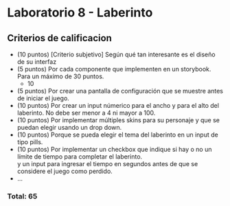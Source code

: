 # Laboratorio 8 - Laberinto

## Criterios de calificacion

  - (10 puntos) [Criterio subjetivo] Según qué tan interesante es el diseño de su interfaz
  - (5 puntos) Por cada componente que implementen en un storybook. Para un máximo de 30 puntos.
    - 10
  - (5 puntos) Por crear una pantalla de configuración que se muestre antes de iniciar el juego.
  - (10 puntos) Por crear un input númerico para el ancho y para el alto del laberinto. No debe ser menor a 4 ni mayor a 100. 
  - (10 puntos) Por implementar múltiples skins para su personaje y que se puedan elegir usando un drop down.
  - (10 puntos) Porque se pueda elegir el tema del laberinto en un input de tipo pills.
  - (10 puntos) Por implementar un checkbox que indique si hay o no un límite de tiempo para completar el laberinto.  
  y un input para ingresar el tiempo en segundos antes de que se considere el juego como perdido. 
  - ...
  
  ### Total: 65
